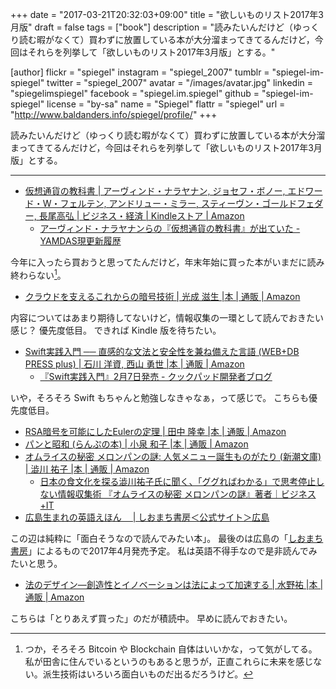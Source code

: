 +++
date = "2017-03-21T20:32:03+09:00"
title = "欲しいものリスト2017年3月版"
draft = false
tags = ["book"]
description = "読みたいんだけど（ゆっくり読む暇がなくて）買わずに放置している本が大分溜まってきてるんだけど，今回はそれらを列挙して「欲しいものリスト2017年3月版」とする。"

[author]
  flickr = "spiegel"
  instagram = "spiegel_2007"
  tumblr = "spiegel-im-spiegel"
  twitter = "spiegel_2007"
  avatar = "/images/avatar.jpg"
  linkedin = "spiegelimspiegel"
  facebook = "spiegel.im.spiegel"
  github = "spiegel-im-spiegel"
  license = "by-sa"
  name = "Spiegel"
  flattr = "spiegel"
  url = "http://www.baldanders.info/spiegel/profile/"
+++

読みたいんだけど（ゆっくり読む暇がなくて）買わずに放置している本が大分溜まってきてるんだけど，今回はそれらを列挙して「欲しいものリスト2017年3月版」とする。

----

- [仮想通貨の教科書 | アーヴィンド・ナラヤナン, ジョセフ・ボノー, エドワード・W・フェルテン, アンドリュー・ミラー, スティーヴン・ゴールドフェダー, 長尾高弘 | ビジネス・経済 | Kindleストア | Amazon](http://www.amazon.co.jp/exec/obidos/ASIN/B01MRWW0UJ/baldandersinf-22/)
    - [アーヴィンド・ナラヤナンらの『仮想通貨の教科書』が出ていた - YAMDAS現更新履歴](http://d.hatena.ne.jp/yomoyomo/20161215/cryptcurrency)

今年に入ったら買おうと思ってたんだけど，年末年始に買った本がいまだに読み終わらない[^btc]。

[^btc]: つか，そろそろ Bitcoin や Blockchain 自体はいいかな，って気がしてる。私が田舎に住んでいるというのもあると思うが，正直これらに未来を感じない。派生技術はいろいろ面白いものだ出るだろうけど。

- [クラウドを支えるこれからの暗号技術 | 光成 滋生 |本 | 通販 | Amazon](http://www.amazon.co.jp/exec/obidos/ASIN/479804413X/baldandersinf-22/)

内容についてはあまり期待してないけど，情報収集の一環として読んでおきたい感じ？ 優先度低目。
できれば Kindle 版を待ちたい。

- [Swift実践入門 ── 直感的な文法と安全性を兼ね備えた言語 (WEB+DB PRESS plus) | 石川 洋資, 西山 勇世 |本 | 通販 | Amazon](http://www.amazon.co.jp/exec/obidos/ASIN/4774187305/baldandersinf-22/)
    - [『Swift実践入門』2月7日発売 - クックパッド開発者ブログ](http://techlife.cookpad.com/entry/2017/02/07/200052)

いや，そろそろ Swift もちゃんと勉強しなきゃなぁ，って感じで。
こちらも優先度低目。

- [RSA暗号を可能にしたEulerの定理 | 田中 隆幸 |本 | 通販 | Amazon](http://www.amazon.co.jp/exec/obidos/ASIN/486641040X/baldandersinf-22/)
- [パンと昭和 (らんぷの本) | 小泉 和子 |本 | 通販 | Amazon](http://www.amazon.co.jp/exec/obidos/ASIN/4309750230/baldandersinf-22/)
- [オムライスの秘密 メロンパンの謎: 人気メニュー誕生ものがたり (新潮文庫) | 澁川 祐子 |本 | 通販 | Amazon](http://www.amazon.co.jp/exec/obidos/ASIN/4101206813/baldandersinf-22/)
    - [日本の食文化を探る澁川祐子氏に聞く、「ググればわかる」で思考停止しない情報収集術 『オムライスの秘密 メロンパンの謎』著者｜ビジネス+IT](http://www.sbbit.jp/article/cont1/33369)
- [広島生まれの英語えほん　 | しおまち書房＜公式サイト＞広島](https://shiomachi.com/publications/with)

この辺は純粋に「面白そうなので読んでみたい本」。
最後のは広島の「[しおまち書房](https://shiomachi.com/ "しおまち書房＜公式サイト＞広島")」によるもので2017年4月発売予定。
私は英語不得手なので是非読んでみたいと思う。

- [法のデザイン—創造性とイノベーションは法によって加速する | 水野祐 |本 | 通販 | Amazon](http://www.amazon.co.jp/exec/obidos/ASIN/4845916053/baldandersinf-22/)

こちらは「とりあえず買った」のだが積読中。
早めに読んでおきたい。

